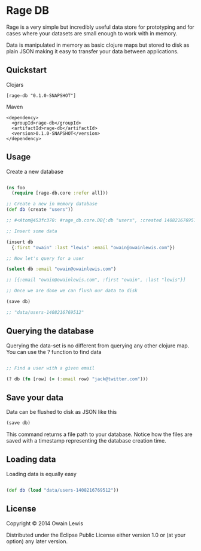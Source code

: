 # Rage DB

Rage is a very simple but incredibly useful data store for prototyping and for cases where your datasets are small enough to work with in memory.

Data is manipulated in memory as basic clojure maps but stored to disk as plain JSON making it easy to transfer
your data between applications.

## Quickstart

Clojars

```
[rage-db "0.1.0-SNAPSHOT"]
```

Maven

```
<dependency>
  <groupId>rage-db</groupId>
  <artifactId>rage-db</artifactId>
  <version>0.1.0-SNAPSHOT</version>
</dependency>
```

## Usage

Create a new database

```clojure

(ns foo
  (require [rage-db.core :refer all]))

;; Create a new in memory database
(def db (create "users"))

;; #<Atom@453fc370: #rage_db.core.DB{:db "users", :created 1408216769512, :data []}>

;; Insert some data

(insert db
  {:first "owain" :last "lewis" :email "owain@owainlewis.com"})

;; Now let's query for a user

(select db :email "owain@owainlewis.com")

;; [{:email "owain@owainlewis.com", :first "owain", :last "lewis"}]

;; Once we are done we can flush our data to disk

(save db)

;; "data/users-1408216769512"

```

## Querying the database

Querying the data-set is no different from querying any other clojure map. You can use the ? function
to find data

```clojure

;; Find a user with a given email

(? db (fn [row] (= (:email row) "jack@twitter.com")))

```

## Save your data

Data can be flushed to disk as JSON like this

```clojure
(save db)
```

This command returns a file path to your database. Notice how the files are saved with a timestamp
representing the database creation time.

## Loading data

Loading data is equally easy

```clojure

(def db (load "data/users-1408216769512"))

```

## License

Copyright © 2014 Owain Lewis

Distributed under the Eclipse Public License either version 1.0 or (at
your option) any later version.
